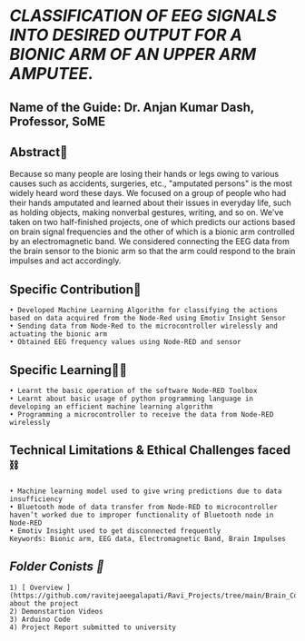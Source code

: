 # *CLASSIFICATION OF EEG SIGNALS INTO DESIRED OUTPUT FOR A BIONIC ARM OF AN UPPER ARM AMPUTEE.*
## **Name of the Guide**: Dr. Anjan Kumar Dash, Professor, SoME

## **Abstract📃**
Because so many people are losing their hands or legs owing to various causes such as accidents, surgeries, etc., "amputated persons" is the most widely heard word these days. We focused on a group of people who had their hands amputated and learned about their issues in everyday life, such as holding objects, making nonverbal gestures, writing, and so on. We've taken on two half-finished projects, one of which predicts our actions based on brain signal frequencies and the other of which is a bionic arm controlled by an electromagnetic band. We considered connecting the EEG data from the brain sensor to the bionic arm so that the arm could respond to the brain impulses and act accordingly.

## **Specific Contribution💪**

    • Developed Machine Learning Algorithm for classifying the actions based on data acquired from the Node-Red using Emotiv Insight Sensor
    • Sending data from Node-Red to the microcontroller wirelessly and actuating the bionic arm
    • Obtained EEG frequency values using Node-RED and sensor

## **Specific Learning👨‍🎓**
    • Learnt the basic operation of the software Node-RED Toolbox
    • Learnt about basic usage of python programming language in developing an efficient machine learning algorithm
    • Programming a microcontroller to receive the data from Node-RED wirelessly

## **Technical Limitations & Ethical Challenges faced ⛓**
    • Machine learning model used to give wring predictions due to data insufficiency
    • Bluetooth mode of data transfer from Node-RED to microcontroller haven’t worked due to improper functionality of Bluetooth node in Node-RED
    • Emotiv Insight used to get disconnected frequently
    Keywords: Bionic arm, EEG data, Electromagnetic Band, Brain Impulses

## *Folder Conists 📁*
    1) [ Overview ] (https://github.com/ravitejaeegalapati/Ravi_Projects/tree/main/Brain_Controlled_Bionic_Arm) about the project
    2) Demonstartion Videos 
    3) Arduino Code
    4) Project Report submitted to university

